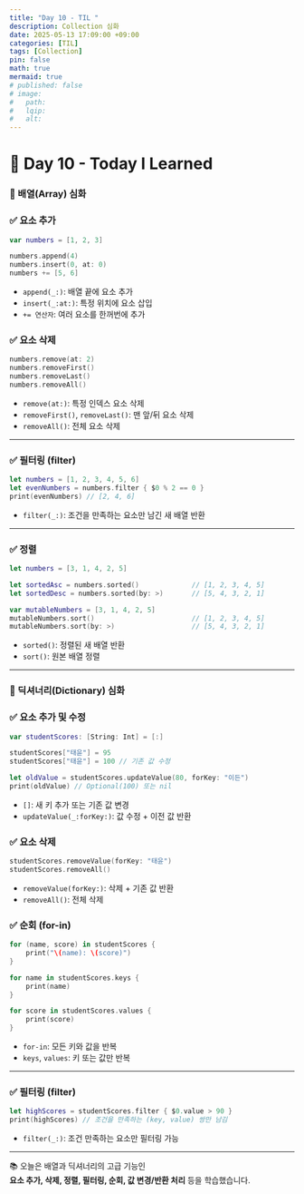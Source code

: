 ```yaml
---
title: "Day 10 - TIL "
description: Collection 심화
date: 2025-05-13 17:09:00 +09:00
categories: [TIL]
tags: [Collection]
pin: false
math: true
mermaid: true
# published: false
# image:
#   path:
#   lqip: 
#   alt: 
---
```


# 📘 Day 10 - Today I Learned

### 📌 배열(Array) 심화

### ✅ 요소 추가

```swift
var numbers = [1, 2, 3]

numbers.append(4)
numbers.insert(0, at: 0)
numbers += [5, 6]
```

- `append(_:)`: 배열 끝에 요소 추가
- `insert(_:at:)`: 특정 위치에 요소 삽입
- `+= 연산자`: 여러 요소를 한꺼번에 추가


### ✅ 요소 삭제

```swift
numbers.remove(at: 2)
numbers.removeFirst()
numbers.removeLast()
numbers.removeAll()
```

- `remove(at:)`: 특정 인덱스 요소 삭제
- `removeFirst()`, `removeLast()`: 맨 앞/뒤 요소 삭제
- `removeAll()`: 전체 요소 삭제

---

### ✅ 필터링 (filter)

```swift
let numbers = [1, 2, 3, 4, 5, 6]
let evenNumbers = numbers.filter { $0 % 2 == 0 }
print(evenNumbers) // [2, 4, 6]
```

- `filter(_:)`: 조건을 만족하는 요소만 남긴 새 배열 반환

---

### ✅ 정렬

```swift
let numbers = [3, 1, 4, 2, 5]

let sortedAsc = numbers.sorted()             // [1, 2, 3, 4, 5]
let sortedDesc = numbers.sorted(by: >)       // [5, 4, 3, 2, 1]

var mutableNumbers = [3, 1, 4, 2, 5]
mutableNumbers.sort()                        // [1, 2, 3, 4, 5]
mutableNumbers.sort(by: >)                   // [5, 4, 3, 2, 1]
```

- `sorted()`: 정렬된 새 배열 반환
- `sort()`: 원본 배열 정렬

---

### 📌 딕셔너리(Dictionary) 심화

### ✅ 요소 추가 및 수정

```swift
var studentScores: [String: Int] = [:]

studentScores["태윤"] = 95
studentScores["태윤"] = 100 // 기존 값 수정

let oldValue = studentScores.updateValue(80, forKey: "이든")
print(oldValue) // Optional(100) 또는 nil
```

- `[]`: 새 키 추가 또는 기존 값 변경
- `updateValue(_:forKey:)`: 값 수정 + 이전 값 반환

### ✅ 요소 삭제

```swift
studentScores.removeValue(forKey: "태윤")
studentScores.removeAll()
```

- `removeValue(forKey:)`: 삭제 + 기존 값 반환
- `removeAll()`: 전체 삭제

### ✅ 순회 (for-in)

```swift
for (name, score) in studentScores {
    print("\(name): \(score)")
}

for name in studentScores.keys {
    print(name)
}

for score in studentScores.values {
    print(score)
}
```

- `for-in`: 모든 키와 값을 반복
- `keys`, `values`: 키 또는 값만 반복

---

### ✅ 필터링 (filter)

```swift
let highScores = studentScores.filter { $0.value > 90 }
print(highScores) // 조건을 만족하는 (key, value) 쌍만 남김
```

- `filter(_:)`: 조건 만족하는 요소만 필터링 가능

---

📚 오늘은 배열과 딕셔너리의 고급 기능인  
**요소 추가, 삭제, 정렬, 필터링, 순회, 값 변경/반환 처리** 등을 학습했습니다.
